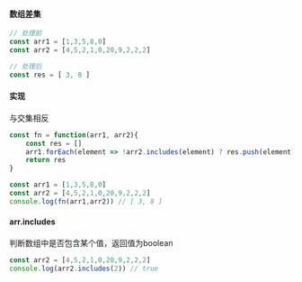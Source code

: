#### 数组差集

```javascript
// 处理前
const arr1 = [1,3,5,8,0]
const arr2 = [4,5,2,1,0,20,9,2,2,2]

// 处理后
const res = [ 3, 8 ]
```

#### 实现

与交集相反

```javascript
const fn = function(arr1, arr2){
    const res = []
    arr1.forEach(element => !arr2.includes(element) ? res.push(element): null);
    return res
}

const arr1 = [1,3,5,8,0]
const arr2 = [4,5,2,1,0,20,9,2,2,2]
console.log(fn(arr1,arr2)) // [ 3, 8 ]
```

#### arr.includes

判断数组中是否包含某个值，返回值为boolean

```javascript
const arr2 = [4,5,2,1,0,20,9,2,2,2]
console.log(arr2.includes(2)) // true
```